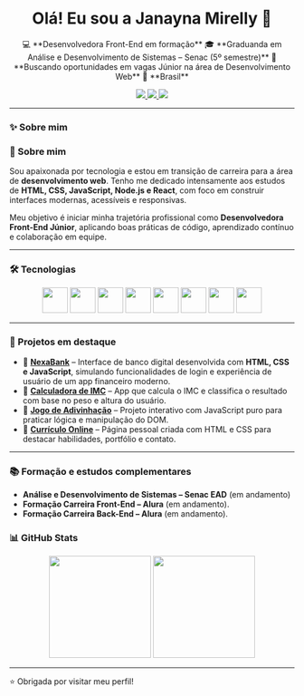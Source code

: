 
<h1 align="center">Olá! Eu sou a Janayna Mirelly 👋</h1>

<p align="center">
 💻 **Desenvolvedora Front-End em formação**  
🎓 **Graduanda em Análise e Desenvolvimento de Sistemas – Senac (5º semestre)**  
🚀 **Buscando oportunidades em vagas Júnior na área de Desenvolvimento Web**  
📍 **Brasil**
</p>

<p align="center">
  <a href="https://www.linkedin.com/in/janayna-mirelly-5aa8855/">
    <img src="https://img.shields.io/badge/LinkedIn-0077B5?style=for-the-badge&logo=linkedin&logoColor=white">
  </a>
  <a href="mailto:janaynamirelly@gmail.com">
    <img src="https://img.shields.io/badge/E--mail-D14836?style=for-the-badge&logo=gmail&logoColor=white">
  </a>
  <a href="https://janamirelly.github.io/Portfolio/">
    <img src="https://img.shields.io/badge/Portfólio-000?style=for-the-badge&logo=google-chrome&logoColor=white">
  </a>
</p>

---

### ✨ Sobre mim

### 🧠 Sobre mim  
Sou apaixonada por tecnologia e estou em transição de carreira para a área de **desenvolvimento web**. Tenho me dedicado intensamente aos estudos de **HTML, CSS, JavaScript, Node.js e React**, com foco em construir interfaces modernas, acessíveis e responsivas.  

Meu objetivo é iniciar minha trajetória profissional como **Desenvolvedora Front-End Júnior**, aplicando boas práticas de código, aprendizado contínuo e colaboração em equipe. 

---

### 🛠 Tecnologias

<div align="center">
  <img src="https://cdn.jsdelivr.net/gh/devicons/devicon/icons/html5/html5-original.svg" width="45" />
  <img src="https://cdn.jsdelivr.net/gh/devicons/devicon/icons/css3/css3-original.svg" width="45" />
  <img src="https://cdn.jsdelivr.net/gh/devicons/devicon/icons/javascript/javascript-original.svg" width="45" />
  <img src="https://cdn.jsdelivr.net/gh/devicons/devicon/icons/microsoftsqlserver/microsoftsqlserver-plain.svg" width="45">
  <img src="https://cdn.jsdelivr.net/gh/devicons/devicon/icons/react/react-original.svg" width="45">
  <img src="https://cdn.jsdelivr.net/gh/devicons/devicon/icons/nodejs/nodejs-original.svg" width="45">
  <img src="https://cdn.jsdelivr.net/gh/devicons/devicon/icons/git/git-original.svg " width="45">
  <img src="https://cdn.jsdelivr.net/gh/devicons/devicon/icons/vscode/vscode-original.svg " width="45">
</div>

---

### 💼 Projetos em destaque
- 🏦 [**NexaBank**](https://github.com/janamirelly/nexabank) – Interface de banco digital desenvolvida com **HTML, CSS e JavaScript**, simulando funcionalidades de login e experiência de usuário de um app financeiro moderno.  
- 🎯 [**Calculadora de IMC**](https://github.com/janamirelly/imc-calculator) – App que calcula o IMC e classifica o resultado com base no peso e altura do usuário.  
- 🧩 [**Jogo de Adivinhação**](https://github.com/janamirelly/jogo-adivinhacao) – Projeto interativo com JavaScript puro para praticar lógica e manipulação do DOM.  
- 💼 [**Currículo Online**](https://github.com/janamirelly/curriculo-online) – Página pessoal criada com HTML e CSS para destacar habilidades, portfólio e contato.

---

### 📚 Formação e estudos complementares
- **Análise e Desenvolvimento de Sistemas – Senac EAD** (em andamento)  
- **Formação Carreira Front-End – Alura** (em andamento).
- **Formação Carreira Back-End – Alura** (em andamento).

### 📊 GitHub Stats

<div align="center">
  <img height="180em" src="https://github-readme-stats.vercel.app/api?username=janamirelly&show_icons=true&theme=tokyonight" />
  <img height="180em" src="https://github-readme-stats.vercel.app/api/top-langs/?username=janamirelly&layout=compact&langs_count=7&theme=tokyonight" />
</div>

---

⭐ Obrigada por visitar meu perfil!






